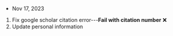 - Nov 17, 2023 

1. Fix google scholar citation error---**Fail with citation number** ❌
2. Update personal information 